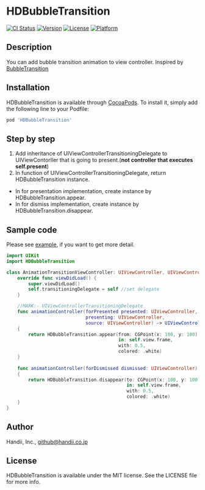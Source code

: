 # HDBubbleTransition

[![CI Status](http://img.shields.io/travis/Handii-inc/HDBubbleTransition.svg?style=flat)](https://travis-ci.org/Handii-inc/HDBubbleTransition)
[![Version](https://img.shields.io/cocoapods/v/HDBubbleTransition.svg?style=flat)](http://cocoapods.org/pods/HDBubbleTransition)
[![License](https://img.shields.io/cocoapods/l/HDBubbleTransition.svg?style=flat)](http://cocoapods.org/pods/HDBubbleTransition)
[![Platform](https://img.shields.io/cocoapods/p/HDBubbleTransition.svg?style=flat)](http://cocoapods.org/pods/HDBubbleTransition)

## Description

You can add bubble transition animation to view controller.
Inspired by [BubbleTransition](https://github.com/andreamazz/BubbleTransition)

## Installation

HDBubbleTransition is available through [CocoaPods](http://cocoapods.org). To install it, simply add the following line to your Podfile:

```ruby
pod 'HDBubbleTransition'
```

## Step by step

1. Add inheritance of UIViewControllerTransitioningDelegate to UIViewContorller that is going to present.(__not controller that executes self.present__)
1. In function of UIViewControllerTransitioningDelegate, return HDBubbleTransition instance.
  - In for presentation implementation, create instance by HDBubbleTransition.appear.
  - In for dismiss implementation, create instance by HDBubbleTransition.disappear.

## Sample code
Please see [example](https://github.com/Handii-inc/HDBubbleTransition/tree/master/Example), if you want to get more detail.

```swift
import UIKit
import HDBubbleTransition

class AnimationTransitionViewController: UIViewController, UIViewControllerTransitioningDelegate {
    override func viewDidLoad() {
        super.viewDidLoad()
        self.transitioningDelegate = self //set delegate
    }

    //MARK:- UIViewControllerTransitioningDelegate
    func animationController(forPresented presented: UIViewController,
                             presenting: UIViewController,
                             source: UIViewController) -> UIViewControllerAnimatedTransitioning?
    {
        return HDBubbleTransition.appear(from: CGPoint(x: 100, y: 100),
                                         in: self.view.frame,
                                         with: 0.5,
                                         colored: .white)
    }
    
    func animationController(forDismissed dismissed: UIViewController) -> UIViewControllerAnimatedTransitioning?
    {
        return HDBubbleTransition.disappear(to: CGPoint(x: 100, y: 100),
                                            in: self.view.frame,
                                            with: 0.5,
                                            colored: .white)
    }
}
```

## Author

Handii, Inc., github@handii.co.jp

## License

HDBubbleTransition is available under the MIT license. See the LICENSE file for more info.
